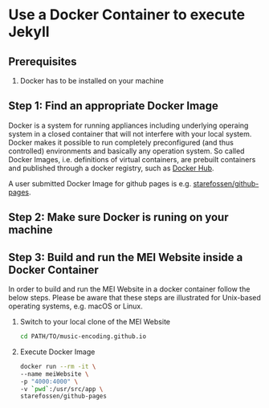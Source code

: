 # Use a Docker Container to execute Jekyll

## Prerequisites

1. Docker has to be installed on your machine

## Step 1: Find an appropriate Docker Image

Docker is a system for running appliances including underlying operaing system in a closed container that will not interfere with your local system. Docker makes it possible to run completely preconfigured (and thus controlled) environments and basically any operation system.
So called Docker Images, i.e. definitions of virtual containers, are prebuilt containers and published through a docker registry, such as [Docker Hub](https://registry.hub.docker.com/).

A user submitted Docker Image for github pages is e.g. [starefossen/github-pages](https://registry.hub.docker.com/r/starefossen/github-pages).

## Step 2: Make sure Docker is runing on your machine

## Step 3: Build and run the MEI Website inside a Docker Container 

In order to build and run the MEI Website in a docker container follow the below steps. Please be aware that these steps are illustrated for Unix-based operating systems, e.g. macOS or Linux.

1. Switch to your local clone of the MEI Website

   ```bash
   cd PATH/TO/music-encoding.github.io
   ```

2. Execute Docker Image

   ```bash
   docker run --rm -it \
   --name meiWebsite \
   -p "4000:4000" \
   -v `pwd`:/usr/src/app \
   starefossen/github-pages
   ```
